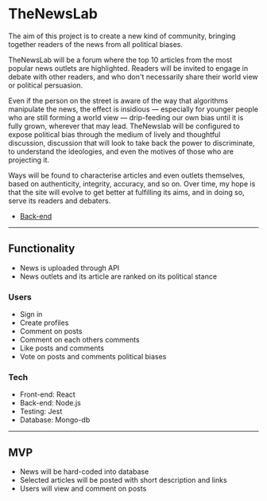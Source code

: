 # TheNewsLab


The aim of this project is to create a new kind of community, bringing together readers of the news from all political biases.

TheNewsLab will be a forum where the top 10 articles from the most popular news outlets are highlighted. Readers will be invited to engage in debate with other readers, and who don't necessarily share their world view or political persuasion.

Even if the person on the street is aware of the way that algorithms manipulate the news, the effect is insidious — especially for younger people who are still forming a world view — drip-feeding our own bias until it is fully grown, wherever that may lead. TheNewslab will be configured to expose political bias through the medium of lively and thoughtful discussion, discussion that will look to take back the power to discriminate, to understand the ideologies, and even the motives of those who are projecting it.

Ways will be found to characterise articles and even outlets themselves, based on authenticity, integrity, accuracy, and so on. Over time, my hope is that the site will evolve to get better at fulfilling its aims, and in doing so, serve its readers and debaters.

- [Back-end](https://github.com/Joshuamac2/news-server)


---
## Functionality
- News is uploaded through API
- News outlets and its article are ranked on its political stance

### Users

-  Sign in
-  Create profiles
-  Comment on posts
-  Comment on each others comments
-  Like posts and comments
-  Vote on posts and comments political biases


### Tech
- Front-end: React
- Back-end: Node.js
- Testing: Jest
- Database: Mongo-db

---
## MVP
- News will be hard-coded into database
- Selected articles will be posted with short description and links
- Users will view and comment on posts

